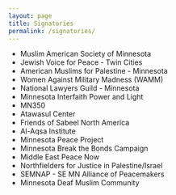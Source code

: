 ```yaml
---
layout: page
title: Signatories
permalink: /signatories/
---
```

- Muslim American Society of Minnesota
- Jewish Voice for Peace - Twin Cities
- American Muslims for Palestine - Minnesota
- Women Against Military Madness (WAMM)
- National Lawyers Guild - Minnesota
- Minnesota Interfaith Power and Light
- MN350
- Atawasul Center
- Friends of Sabeel North America
- Al-Aqsa Institute
- Minnesota Peace Project
- Minnesota Break the Bonds Campaign
- Middle East Peace Now
- Northfielders for Justice in Palestine/Israel
- SEMNAP - SE MN Alliance of Peacemakers
- Minnesota Deaf Muslim Community


<br/><br/>